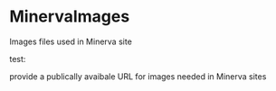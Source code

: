 # MinervaImages
Images files used in Minerva site

test:

provide a publically avaibale URL for images needed in Minerva sites
